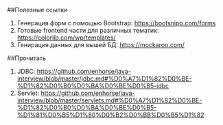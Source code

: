 ##Полезные ссылки
1) Генерация форм с помощью Bootstrap: https://bootsnipp.com/forms
2) Готовые frontend части для различных тематик: https://colorlib.com/wp/templates/
3) Генирация данных для вышей БД: https://mockaroo.com/

##Прочитать
1) JDBC: https://github.com/enhorse/java-interview/blob/master/jdbc.md#%D0%A7%D1%82%D0%BE-%D1%82%D0%B0%D0%BA%D0%BE%D0%B5-jdbc
2) Servlet: https://github.com/enhorse/java-interview/blob/master/servlets.md#%D0%A7%D1%82%D0%BE-%D1%82%D0%B0%D0%BA%D0%BE%D0%B5-%D1%81%D0%B5%D1%80%D0%B2%D0%BB%D0%B5%D1%82